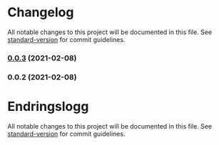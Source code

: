 # Changelog

All notable changes to this project will be documented in this file. See [standard-version](https://github.com/conventional-changelog/standard-version) for commit guidelines.

### [0.0.3](https://github.com/vtfk/component-library/compare/v0.0.2...v0.0.3) (2021-02-08)

### 0.0.2 (2021-02-08)

# Endringslogg

All notable changes to this project will be documented in this file. See [standard-version](https://github.com/conventional-changelog/standard-version) for commit guidelines.
